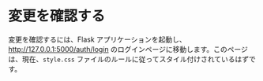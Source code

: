 # 変更を確認する

変更を確認するには、Flask アプリケーションを起動し、http://127.0.0.1:5000/auth/login のログインページに移動します。このページは、現在、`style.css` ファイルのルールに従ってスタイル付けされているはずです。
